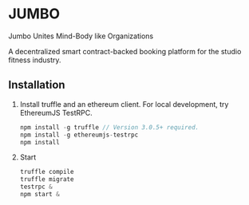 # JUMBO

Jumbo Unites Mind-Body like Organizations

A decentralized smart contract-backed booking platform for the studio fitness industry.

## Installation

1. Install truffle and an ethereum client. For local development, try EthereumJS TestRPC.
    ```javascript
    npm install -g truffle // Version 3.0.5+ required.
    npm install -g ethereumjs-testrpc
    npm install
    ```
2. Start
    ```javascript
    truffle compile
    truffle migrate
    testrpc &
    npm start &
    ```
